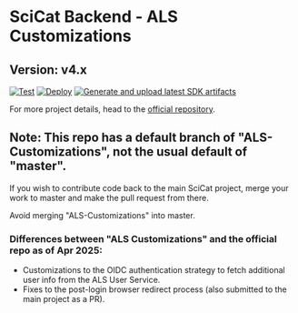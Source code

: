 # SciCat Backend - ALS Customizations
 
## Version: v4.x

[![Test](https://github.com/als-computing/scicat-backend-next-als/actions/workflows/test.yml/badge.svg)](https://github.com/als-computing/scicat-backend-next-als/actions/workflows/test.yml)
[![Deploy](https://github.com/als-computing/scicat-backend-next-als/actions/workflows/build-and-push.yml/badge.svg)](https://github.com/als-computing/scicat-backend-next-als/actions/workflows/build-and-push.yml)
[![Generate and upload latest SDK artifacts](https://github.com/als-computing/scicat-backend-next-als/actions/workflows/upload-sdk-artifact.yml/badge.svg?branch=master)](https://github.com/als-computing/scicat-backend-next-als/actions/workflows/upload-sdk-artifact.yml)

For more project details, head to the [official repository](https://github.com/SciCatProject/scicat-backend-next/).

## Note: This repo has a default branch of "ALS-Customizations", not the usual default of "master".

If you wish to contribute code back to the main SciCat project, merge your work to master and make the pull request from there.

Avoid merging "ALS-Customizations" into master.

### Differences between "ALS Customizations" and the official repo as of Apr 2025:

* Customizations to the OIDC authentication strategy to fetch additional user info from the ALS User Service.
* Fixes to the post-login browser redirect process (also submitted to the main project as a PR).